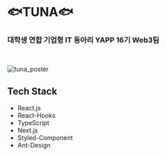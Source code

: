 # 🐟TUNA🐟
### 대학생 연합 기업형 IT 동아리 YAPP 16기 Web3팀
<br/>

![tuna_poster](https://user-images.githubusercontent.com/54203041/159000359-392c9980-125d-4a9c-935f-e90ae628793f.jpg)

## Tech Stack
- React.js
- React-Hooks
- TypeScript
- Next.js
- Styled-Component
- Ant-Design
